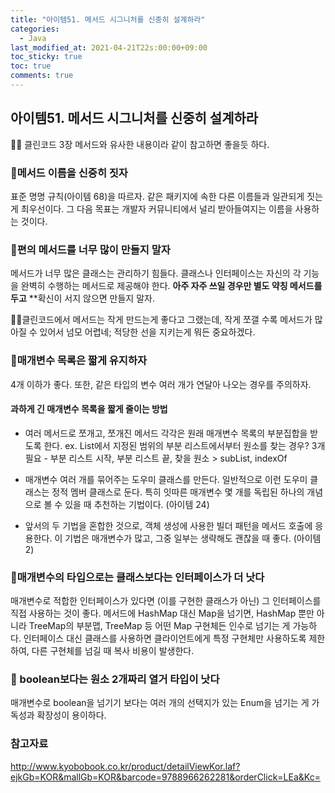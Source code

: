 ```yaml
---
title: "아이템51. 메서드 시그니처를 신중히 설계하라"
categories:
  - Java
last_modified_at: 2021-04-21T22s:00:00+09:00
toc_sticky: true
toc: true
comments: true
---
```


## 아이템51. 메서드 시그니처를 신중히 설계하라

🙎‍♀ 클린코드 3장 메서드와 유사한 내용이라 같이 참고하면 좋을듯 하다.

### 📌메서드 이름을 신중히 짓자

표준 명명 규칙(아이템 68)을 따르자. 같은 패키지에 속한 다른 이름들과 일관되게 짓는게 최우선이다. 그 다음 목표는 개발자  커뮤니티에서 널리 받아들여지는 이름을 사용하는 것이다.



### 📌편의 메서드를 너무 많이 만들지 말자

메서드가 너무 많은 클래스는 관리하기 힘들다. 클래스나 인터페이스는 자신의 각 기능을 완벽히 수행하는 메서드로 제공해야 한다. **아주 자주 쓰일 경우만 별도 약칭 메서드를 두고** **확신이 서지 않으면 만들지 말자.

🙎‍♀클린코드에서 메서드는 작게 만드는게 좋다고 그랬는데, 작게 쪼갤 수록 메서드가 많아질 수 있어서 넘모 어렵네; 적당한 선을 지키는게 뭐든 중요하겠다.



### 📌매개변수 목록은 짧게 유지하자

4개 이하가 좋다. 또한, 같은 타입의 변수 여러 개가 연달아  나오는 경우를 주의하자. 

#### 과하게 긴 매개변수 목록을 짧게 줄이는 방법

- 여러 메서드로 쪼개고, 쪼개진 메서드 각각은 원래 매개변수 목록의 부분집합을 받도록 한다. 
  ex. List에서 지정된 범위의 부분 리스트에서부터 원소를 찾는 경우? 
  3개 필요 - 부분 리스트 시작, 부분 리스트 끝, 찾을 원소 > subList, indexOf

- 매개변수 여러 개를 묶어주는 도우미 클래스를 만든다. 일반적으로 이런 도우미 클래스는 정적 멤버 클래스로 둔다. 특히 잇따른 매개변수 몇 개를 독립된 하나의 개념으로 볼 수 있을 때 추천하는 기법이다. (아이템 24)
- 앞서의 두 기법을 혼합한 것으로, 객체 생성에 사용한 빌더 패턴을 메서드 호출에 응용한다. 이 기법은 매개변수가 많고, 그중 일부는 생략해도 괜찮을 때 좋다. (아이템 2)



### 📌매개변수의 타입으로는 클래스보다는 인터페이스가 더 낫다

매개변수로 적합한 인터페이스가 있다면 (이를 구현한 클래스가 아닌) 그 인터페이스를 직접 사용하는 것이 좋다. 메서드에 HashMap 대신 Map을 넘기면, HashMap 뿐만 아니라 TreeMap의 부분맵,  TreeMap 등 어떤 Map 구현체든 인수로 넘기는 게 가능하다. 인터페이스 대신 클래스를 사용하면 클라이언트에게 특정 구현체만 사용하도록 제한하여, 다른 구현체를 넘길 때 복사 비용이 발생한다.



### 📌 boolean보다는 원소 2개짜리 열거 타입이 낫다

매개변수로 boolean을 넘기기 보다는 여러 개의 선택지가 있는 Enum을 넘기는 게 가독성과 확장성이 용이하다.



### 참고자료 

http://www.kyobobook.co.kr/product/detailViewKor.laf?ejkGb=KOR&mallGb=KOR&barcode=9788966262281&orderClick=LEa&Kc= 